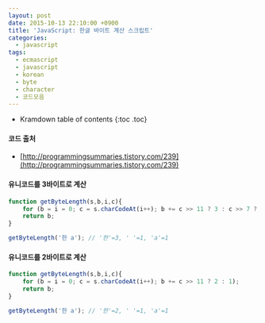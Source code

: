 ```yaml
---
layout: post
date: 2015-10-13 22:10:00 +0900
title: 'JavaScript: 한글 바이트 계산 스크립트'
categories:
  - javascript
tags:
  - ecmascript
  - javascript
  - korean
  - byte
  - character
  - 코드모음
---
```


* Kramdown table of contents
{:toc .toc}

#### 코드 출처

- [http://programmingsummaries.tistory.com/239](http://programmingsummaries.tistory.com/239)

#### 유니코드를 3바이트로 계산

```js
function getByteLength(s,b,i,c){
    for (b = i = 0; c = s.charCodeAt(i++); b += c >> 11 ? 3 : c >> 7 ? 2 : 1);
    return b;
}

getByteLength('한 a'); // '한'=3, ' '=1, 'a'=1
```

#### 유니코드를 2바이트로 계산

```js
function getByteLength(s,b,i,c){
    for (b = i = 0; c = s.charCodeAt(i++); b += c >> 11 ? 2 : 1);
    return b;
}

getByteLength('한 a'); // '한'=2, ' '=1, 'a'=1
```
